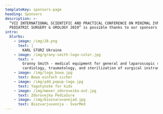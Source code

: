 ```yaml
---
templateKey: sponsors-page
heading: Sponsors
description: >-
  “VII INTERNATIONAL SCIENTIFIC AND PRACTICAL CONFERENCE ON MINIMAL IVNASIVE
  PEDIATRIC SURGERY & UROLOGY 2019” is possible thanks to our sponsors:
intro:
  blurbs:
    - image: /img/28.png
      text: |
        KARL STORZ Ukraine
    - image: /img/grany-smith-logo-color.jpg
      text: >
        Granny Smith - medical equipment for general and laparoscopic surgery,
        cardiology, traumatology, and sterilization of surgical instruments
    - image: /img/logo_bowa.jpg
      text: Bowa einfach sicher
    - image: /img/ydd_popup-logo.jpg
      text: Yagotynske for kids
    - image: /img/макет_zdoroveika-out.jpg
      text: Zdorovejka PediaSure
    - image: /img/biozvaruvannjad.jpg
      text: Biozvarjuvannja - SvarMed
---
```


